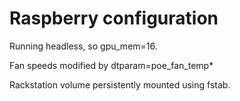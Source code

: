 # Raspberry configuration

Running headless, so gpu_mem=16.

Fan speeds modified by dtparam=poe_fan_temp*

Rackstation volume persistently mounted using fstab.
